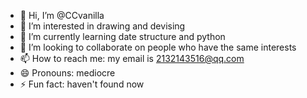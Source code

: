 - 👋 Hi, I’m @CCvanilla
- 👀 I’m interested in drawing and devising
- 🌱 I’m currently learning date structure and python
- 💞️ I’m looking to collaborate on people who have the same interests
- 📫 How to reach me: my email is 2132143516@qq.com
- 😄 Pronouns: mediocre
- ⚡ Fun fact: haven't found now

<!---
CCvanilla/CCvanilla is a ✨ special ✨ repository because its `README.md` (this file) appears on your GitHub profile.
You can click the Preview link to take a look at your changes.
--->
